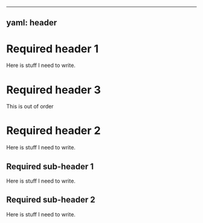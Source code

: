 ______________________________________________________________________

## yaml: header

# Required header 1

Here is stuff I need to write.

# Required header 3

This is out of order

# Required header 2

Here is stuff I need to write.

## Required sub-header 1

Here is stuff I need to write.

## Required sub-header 2

Here is stuff I need to write.

